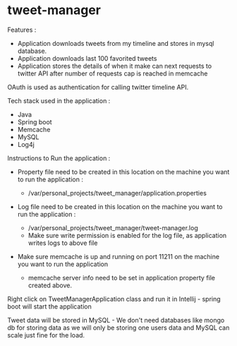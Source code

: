 # tweet-manager

Features :

* Application downloads tweets from my timeline and stores in mysql database.
* Application downloads last 100 favorited tweets
* Application stores the details of when it make can next requests to twitter API after number of requests cap is reached in memcache

OAuth is used as authentication for calling twitter timeline API.

Tech stack used in the application :

* Java
* Spring boot
* Memcache
* MySQL
* Log4j

Instructions to Run the application :

* Property file need to be created in this location on the machine you want to run the application :
    * /var/personal_projects/tweet_manager/application.properties

* Log file need to be created in this location on the machine you want to run the application :
    * /var/personal_projects/tweet_manager/tweet-manager.log
    * Make sure write permission is enabled for the log file, as application writes logs to above file

* Make sure memcache is up and running on port 11211 on the machine you want to run the application
    * memcache server info need to be set in application property file created above.

Right click on TweetManagerApplication class and run it in Intellij - spring boot will start the application

Tweet data will be stored in MySQL - We don't need databases like mongo db for storing data
as we will only be storing one users data and MySQL can scale just fine for the load.